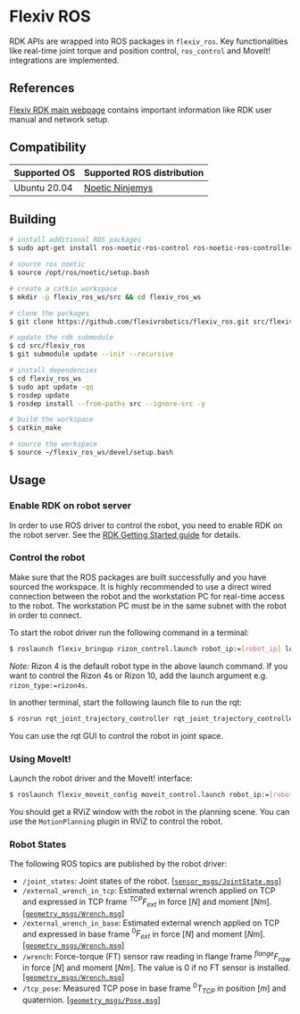# Flexiv ROS

RDK APIs are wrapped into ROS packages in `flexiv_ros`. Key functionalities like real-time joint torque and position control, `ros_control` and MoveIt! integrations are implemented.

## References

[Flexiv RDK main webpage](https://rdk.flexiv.com/) contains important information like RDK user manual and network setup.

## Compatibility

| **Supported OS** | **Supported ROS distribution**         |
| ---------------------- | -------------------------------------------- |
| Ubuntu 20.04           | [Noetic Ninjemys](https://wiki.ros.org/noetic/) |

## Building

```bash
# install additional ROS packages
$ sudo apt-get install ros-noetic-ros-control ros-noetic-ros-controllers

# source ros noetic
$ source /opt/ros/noetic/setup.bash

# create a catkin workspace
$ mkdir -p flexiv_ros_ws/src && cd flexiv_ros_ws

# clone the packages
$ git clone https://github.com/flexivrobotics/flexiv_ros.git src/flexiv_ros

# update the rdk submodule
$ cd src/flexiv_ros
$ git submodule update --init --recursive

# install dependencies
$ cd flexiv_ros_ws
$ sudo apt update -qq
$ rosdep update
$ rosdep install --from-paths src --ignore-src -y

# build the workspace
$ catkin_make

# source the workspace
$ source ~/flexiv_ros_ws/devel/setup.bash
```

## Usage

### Enable RDK on robot server

In order to use ROS driver to control the robot, you need to enable RDK on the robot server. See the [RDK Getting Started guide](https://rdk.flexiv.com/manual/getting_started.html) for details.

### Control the robot

Make sure that the ROS packages are built successfully and you have sourced the workspace. It is highly recommended to use a direct wired connection between the robot and the workstation PC for real-time access to the robot. The workstation PC must be in the same subnet with the robot in order to connect.

To start the robot driver run the following command in a terminal:

```bash
$ roslaunch flexiv_bringup rizon_control.launch robot_ip:=[robot_ip] local_ip:=[local_ip]
```

*Note:* Rizon 4 is the default robot type in the above launch command. If you want to control the Rizon 4s or Rizon 10, add the launch argument e.g. `rizon_type:=rizon4s`.

In another terminal, start the following launch file to run the rqt:

```bash
$ rosrun rqt_joint_trajectory_controller rqt_joint_trajectory_controller
```

You can use the rqt GUI to control the robot in joint space.

### Using MoveIt!

Launch the robot driver and the MoveIt! interface:

```bash
$ roslaunch flexiv_moveit_config moveit_control.launch robot_ip:=[robot_ip] local_ip:=[local_ip]
```

You should get a RViZ window with the robot in the planning scene. You can use the `MotionPlanning` plugin in RViZ to control the robot.

### Robot States

The following ROS topics are published by the robot driver:

- `/joint_states`: Joint states of the robot. [[`sensor_msgs/JointState.msg`](https://docs.ros.org/en/noetic/api/sensor_msgs/html/msg/JointState.html)]
- `/external_wrench_in_tcp`: Estimated external wrench applied on TCP and expressed in TCP frame $^{TCP}F_{ext}$ in force $[N]$ and moment $[Nm]$. [[`geometry_msgs/Wrench.msg`](https://docs.ros.org/en/noetic/api/geometry_msgs/html/msg/Wrench.html)]
- `/external_wrench_in_base`: Estimated external wrench applied on TCP and expressed in base frame $^{0}F_{ext}$ in force $[N]$ and moment $[Nm]$. [[`geometry_msgs/Wrench.msg`](https://docs.ros.org/en/noetic/api/geometry_msgs/html/msg/Wrench.html)]
- `/wrench`: Force-torque (FT) sensor raw reading in flange frame $^{flange}F_{raw}$ in force $[N]$ and moment $[Nm]$. The value is 0 if no FT sensor is installed. [[`geometry_msgs/Wrench.msg`](https://docs.ros.org/en/noetic/api/geometry_msgs/html/msg/Wrench.html)]
- `/tcp_pose`: Measured TCP pose in base frame $^{0}T_{TCP}$ in position $[m]$ and quaternion. [[`geometry_msgs/Pose.msg`](https://docs.ros.org/en/noetic/api/geometry_msgs/html/msg/Pose.html)]
